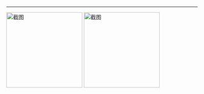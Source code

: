 *****
<p align="left">
  <img src="" width="200" alt="截图" />
  <img src="" width="200" alt="截图" />
</p>
